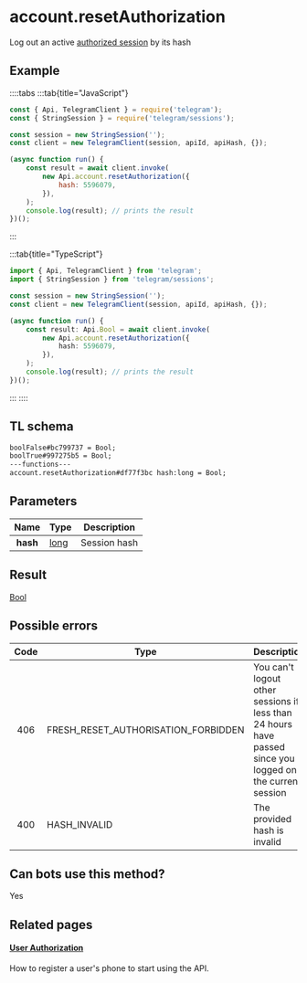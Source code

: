 # account.resetAuthorization

Log out an active [authorized session](https://core.telegram.org/api/auth) by its hash

## Example

::::tabs
:::tab{title="JavaScript"}

```js
const { Api, TelegramClient } = require('telegram');
const { StringSession } = require('telegram/sessions');

const session = new StringSession('');
const client = new TelegramClient(session, apiId, apiHash, {});

(async function run() {
    const result = await client.invoke(
        new Api.account.resetAuthorization({
            hash: 5596079,
        }),
    );
    console.log(result); // prints the result
})();
```

:::

:::tab{title="TypeScript"}

```ts
import { Api, TelegramClient } from 'telegram';
import { StringSession } from 'telegram/sessions';

const session = new StringSession('');
const client = new TelegramClient(session, apiId, apiHash, {});

(async function run() {
    const result: Api.Bool = await client.invoke(
        new Api.account.resetAuthorization({
            hash: 5596079,
        }),
    );
    console.log(result); // prints the result
})();
```

:::
::::

## TL schema

```txt
boolFalse#bc799737 = Bool;
boolTrue#997275b5 = Bool;
---functions---
account.resetAuthorization#df77f3bc hash:long = Bool;
```

## Parameters

|   Name   | Type                                        | Description  |
| :------: | ------------------------------------------- | ------------ |
| **hash** | [long](https://core.telegram.org/type/long) | Session hash |

## Result

[Bool](https://core.telegram.org/type/Bool)

## Possible errors

| Code | Type                                | Description                                                                                               |
| :--: | ----------------------------------- | --------------------------------------------------------------------------------------------------------- |
| 406  | FRESH_RESET_AUTHORISATION_FORBIDDEN | You can't logout other sessions if less than 24 hours have passed since you logged on the current session |
| 400  | HASH_INVALID                        | The provided hash is invalid                                                                              |

## Can bots use this method?

Yes

## Related pages

#### [User Authorization](https://core.telegram.org/api/auth)

How to register a user's phone to start using the API.
